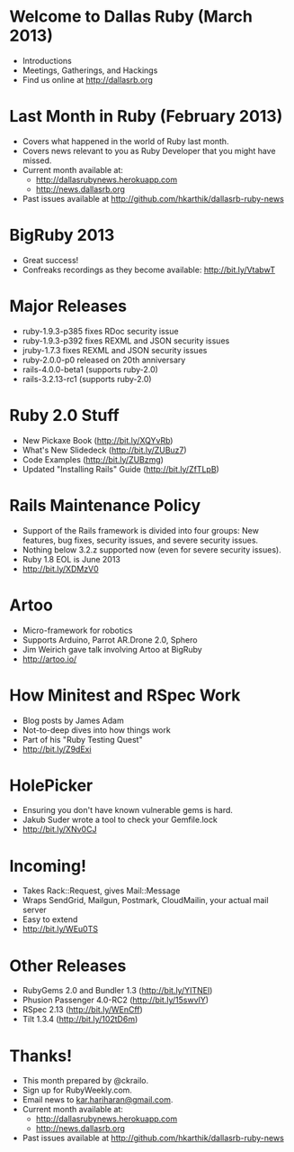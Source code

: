 # Welcome to Dallas Ruby (March 2013)
* Introductions
* Meetings, Gatherings, and Hackings
* Find us online at http://dallasrb.org

# Last Month in Ruby (February 2013)
* Covers what happened in the world of Ruby last month.
* Covers news relevant to you as Ruby Developer that you might have missed.
* Current month available at:
  * http://dallasrubynews.herokuapp.com
  * http://news.dallasrb.org
* Past issues available at http://github.com/hkarthik/dallasrb-ruby-news

# BigRuby 2013
* Great success!
* Confreaks recordings as they become available: http://bit.ly/VtabwT

# Major Releases
* ruby-1.9.3-p385 fixes RDoc security issue
* ruby-1.9.3-p392 fixes REXML and JSON security issues
* jruby-1.7.3 fixes REXML and JSON security issues
* ruby-2.0.0-p0 released on 20th anniversary
* rails-4.0.0-beta1 (supports ruby-2.0)
* rails-3.2.13-rc1 (supports ruby-2.0)

# Ruby 2.0 Stuff
* New Pickaxe Book (http://bit.ly/XQYvRb)
* What's New Slidedeck (http://bit.ly/ZUBuz7)
* Code Examples (http://bit.ly/ZUBzmg)
* Updated "Installing Rails" Guide (http://bit.ly/ZfTLpB)

# Rails Maintenance Policy
* Support of the Rails framework is divided into four groups: New features, bug fixes, security issues, and severe security issues.
* Nothing below 3.2.z supported now (even for severe security issues).
* Ruby 1.8 EOL is June 2013
* http://bit.ly/XDMzV0

# Artoo
* Micro-framework for robotics
* Supports Arduino, Parrot AR.Drone 2.0, Sphero
* Jim Weirich gave talk involving Artoo at BigRuby
* http://artoo.io/

# How Minitest and RSpec Work
* Blog posts by James Adam
* Not-to-deep dives into how things work
* Part of his "Ruby Testing Quest"
* http://bit.ly/Z9dExi

# HolePicker
* Ensuring you don't have known vulnerable gems is hard.
* Jakub Suder wrote a tool to check your Gemfile.lock
* http://bit.ly/XNv0CJ

# Incoming!
* Takes Rack::Request, gives Mail::Message
* Wraps SendGrid, Mailgun, Postmark, CloudMailin, your actual mail server
* Easy to extend
* http://bit.ly/WEu0TS

# Other Releases
* RubyGems 2.0 and Bundler 1.3 (http://bit.ly/YITNEl)
* Phusion Passenger 4.0-RC2 (http://bit.ly/15swvIY)
* RSpec 2.13 (http://bit.ly/WEnCff)
* Tilt 1.3.4 (http://bit.ly/102tD6m)

# Thanks!
* This month prepared by @ckrailo.
* Sign up for RubyWeekly.com.
* Email news to kar.hariharan@gmail.com.
* Current month available at:
  * http://dallasrubynews.herokuapp.com
  * http://news.dallasrb.org
* Past issues available at http://github.com/hkarthik/dallasrb-ruby-news

